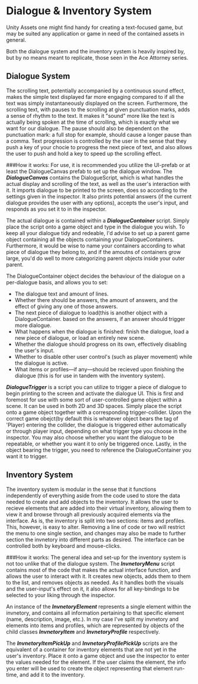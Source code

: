 # Dialogue & Inventory System
Unity Assets one might find handy for creating a text-focused game, but may be suited any application or game in need of the contained assets in general.

Both the dialogue system and the inventory system is heavily inspired by, but by no means meant to replicate, those seen in the Ace Attorney series.

## Dialogue System
The scrolling text, potentially accompanied by a continuous sound effect, makes the simple text displayed far more engaging compared to if all the text was simply instantaneously displayed on the screen. Furthermore, the scrolling text, with pauses to the scrolling at given punctuation marks, adds a sense of rhythm to the text. It makes it "sound" more like the text is actually being spoken at the time of scrolling, which is exactly what we want for our dialogue. The pause should also be dependent on the punctuation mark: a full stop for example, should cause a longer pause than a comma. Text progression is controlled by the user in the sense that they push a key of your chocie to progress the next piece of text, and also allows the user to push and hold a key to speed up the scrolling effect.

###How it works:
For use, it is recommended you utilize the UI-prefab or at least the DialogueCanvas prefab to set up the dialogue window.
The **_DialogueCanvas_** contains the DialogueScript, which is what handles the actual display and scrolling of the text, as well as the user's interaction with it. It imports dialogue to be printed to the screen, does so according to the settings given in the inspector. It also prints potential answers (if the current dialogue provides the user with any options), accepts the user's input, and responds as you set it to in the inspector.

The actual dialogue is contained within a **_DialogueContainer_** script. Simply place the script onto a game object and type in the dialogue you wish. To keep all your dialogue tidy and redeable, I'd advise to set up a parent game object containing all the objects containing your DialogueContainers. Furthermore, it would be wise to name your containers according to what piece of dialogue they belong to, and if the amoutns of containers grow large, you'd do well to more categorizing parent objects inside your outer parent.

The DialogueContainer object decides the behaviour of the dialogue on a per-dialogue basis, and allows you to set:
* The dialogue text and amount of lines.
* Whether there should be answers, the amount of answers, and the effect of giving any one of those answers.
* The next piece of dialogue to load(this is another object with a DialogueContainer. based on the answers, if an answer should trigger more dialogue.
* What happens when the dialogue is finished: finish the dialogue, load a new piece of dialogue, or load an entirely new scene.
* Whether the dialogue should progress on its own, effectively disabling the user's input.
* Whether to disable other user control's (such as player movement) while the dialogue is active.
* What items or profiles—if any—should be recieved upon finishing the dialogue (this is for use in tandem with the inventory system).

**_DialogueTrigger_** is a script you can utilize to trigger a piece of dialogue to begin printing to the screen and activate the dialogue UI. This is first and foremost for use with some sort of user-controlled game object within a scene. It can be used in both 2D and 3D spaces. Simply place the script onto a game object together with a corresponding trigger-collider. Upon the correct game obejct(by default this is whatever object bears the tag of 'Player) entering the collider, the dialogue is triggered either automatically or through player input, depending on what trigger type you choose in the inspector. You may also choose whether you want the dialogue to be repeatable, or whether you want it to only be triggered once. Lastly, in the object bearing the trigger, you need to reference the DialogueContainer you want it to trigger.


## Inventory System
The inventory system is modular in the sense that it functions independently of everything aside from the code used to store the data needed to create and add objects to the inventory. It allows the user to recieve elements that are added into their virtual inventory, allowing them to view it and browse through all previously acquired elements via the interface.  As is, the inventory is split into two sections: items and profiles. This, however, is easy to alter. Removing a line of code or two will restrict the menu to one single section, and changes may also be made to further section the invnetory into different parts as desired. The interface can be controlled both by keyboard and mouse-clicks.

###How it works:
The general idea and set-up for the inventory system is not too unlike that of the dialogue system.
The **_InvnetoryMenu_** script contains most of the code that makes the actual interface function, and allows the user to interact with it. It creates new objects, adds them to them to the list, and removes objects as needed. As it handles both the visuals and the user-input's effect on it, it also allows for all key-bindings to be selected to your liking through the inspector.

An instance of the **_InvnetoryElement_** represents a single element within the invnetory, and contains all information pertaining to that specific element (name, description, image, etc.). In my case I've split my invnetory and elements into items and profiles, which are represented by objects of the child classes **_InvnetoryItem_** and **_InvnetoryProfile_** respectively.

The **_InvnetoryItemPickUp_** and **_InvnetoryProfilePickUp_** scripts are the equivalent of a container for inventory elements that are not yet in the user's inventory. Place it onto a game object and use the inspector to enter the values needed for the element. If the user claims the element, the info you enter will be used to create the object representing that element run-time, and add it to the inventory.
